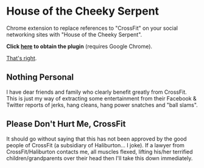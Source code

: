 # House of the Cheeky Serpent

Chrome extension to replace references to "CrossFit" on your social networking sites with "House of the Cheeky Serpent".

**Click [here](https://chrome.google.com/webstore/detail/house-of-the-cheeky-serpe/bpafdhgeglgcecmjifmedefjgcjgomfp)
to obtain the plugin** (requires Google Chrome).

[That's right](http://www.youtube.com/watch?v=HQQf6x7uY3c).

## Nothing Personal

I have dear friends and family who clearly benefit greatly from CrossFit. This is just my way of extracting some
entertainment from their Facebook & Twitter reports of jerks, hang cleans, hang power snatches and "ball slams".

## Please Don't Hurt Me, CrossFit

It should go without saying that this has not been approved by the good people of CrossFit
(a subsidiary of Haliburton... I joke). If a lawyer from CrossFit/Haliburton contacts me, all muscles flexed,
lifting his/her terrified children/grandparents over their head then I'll take this down immediately.
